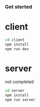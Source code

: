 ### Get sterted

# client

```bash
cd client
npm install
npm run dev
```

# server
not completed
```bash
cd server
npm install
npm run server
```
